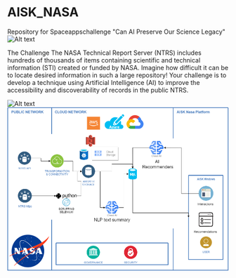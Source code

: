 # AISK_NASA
Repository for Spaceappschallenge "Can AI Preserve Our Science Legacy"
<img title="a title" alt="Alt text" src="http://www.nasa.gov/sites/default/files/thumbnails/image/space_apps_003.png" width="100">

The Challenge
The NASA Technical Report Server (NTRS) includes hundreds of thousands of items containing scientific and technical information (STI) created or funded by NASA. Imagine how difficult it can be to locate desired information in such a large repository! Your challenge is to develop a technique using Artificial Intelligence (AI) to improve the accessibility and discoverability of records in the public NTRS.

<img title="a title" alt="Alt text" src="https://upload.wikimedia.org/wikipedia/commons/thumb/e/e5/NASA_logo.svg/1200px-NASA_logo.svg.png" width="100">

<img title="a title" alt="Alt text" src="https://github.com/edsteca/AISK_NASA/blob/main/Arquitecture/aisk.png">
